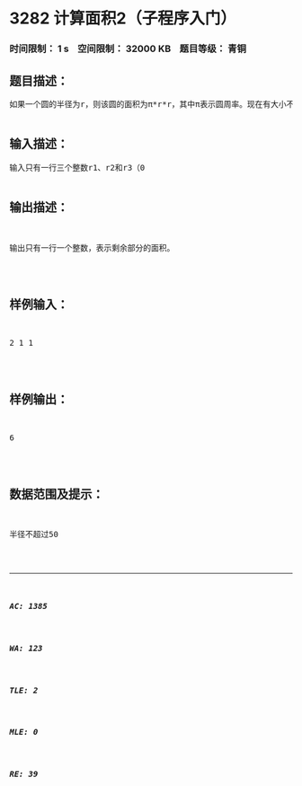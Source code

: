 # 3282 计算面积2（子程序入门）   
### 时间限制： 1 s&nbsp;&nbsp;&nbsp;&nbsp;空间限制： 32000 KB&nbsp;&nbsp;&nbsp;&nbsp;题目等级： 青铜  
## 题目描述：  

<pre>
如果一个圆的半径为r，则该圆的面积为π*r*r，其中π表示圆周率。现在有大小不同的三个圆（两个小圆必定在大圆内部，且两个小圆不会相交），半径分别为r1和r2、r3，且大圆半径r1始终大于r2和r3。编程计算大圆中挖掉两个小圆后剩余的面积（即下图所示蓝色区域的面积）。说明：π在本题中取值为3。

</pre>
  
  
## 输入描述：  

<pre>
输入只有一行三个整数r1、r2和r3（0<r2,r3<r1<=50），两个整数之间用 一个空格分隔。第一个整数r1为大圆半径。
</pre>
  
  
## 输出描述：  

<pre>
输出只有一行一个整数，表示剩余部分的面积。
</pre>
  
  
## 样例输入：  

<pre>
2 1 1
</pre>
  
  
## 样例输出：  

<pre>
6
</pre>
  
  
## 数据范围及提示：  

<pre>
半径不超过50
</pre>
  
  
***  

##### AC: 1385  
##### WA: 123  
##### TLE: 2  
##### MLE: 0  
##### RE: 39  
